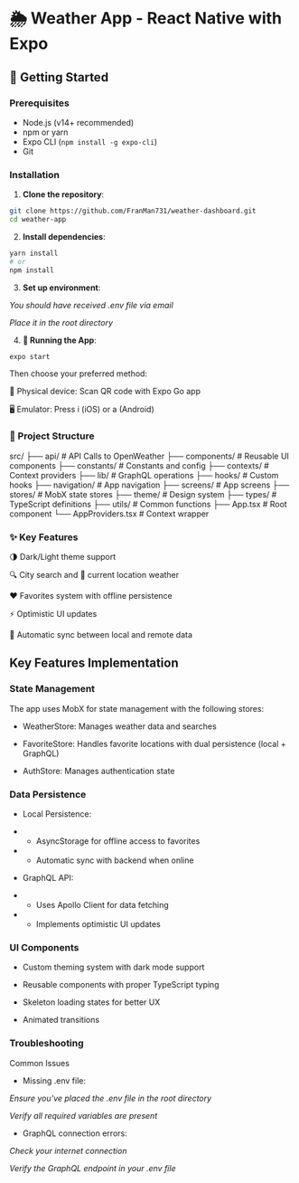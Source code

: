# 🌦️ Weather App - React Native with Expo

## 🚀 Getting Started

### Prerequisites

- Node.js (v14+ recommended)
- npm or yarn
- Expo CLI (`npm install -g expo-cli`)
- Git

### Installation

1. **Clone the repository**:

```bash
git clone https://github.com/FranMan731/weather-dashboard.git
cd weather-app
```

2. **Install dependencies**:

```bash
yarn install
# or
npm install
```

3. **Set up environment**:

*You should have received .env file via email*

*Place it in the root directory*

4. **🏃 Running the App**:

```bash
expo start
```

Then choose your preferred method:

📱 Physical device: Scan QR code with Expo Go app

🖥️ Emulator: Press i (iOS) or a (Android)

### 📁 Project Structure

src/
├── api/             # API Calls to OpenWeather
├── components/      # Reusable UI components
├── constants/       # Constants and config
├── contexts/        # Context providers
├── lib/             # GraphQL operations
├── hooks/           # Custom hooks
├── navigation/      # App navigation
├── screens/         # App screens
├── stores/          # MobX state stores
├── theme/           # Design system
├── types/           # TypeScript definitions
├── utils/           # Common functions
├── App.tsx          # Root component
└── AppProviders.tsx # Context wrapper

### ✨ Key Features

🌗 Dark/Light theme support

🔍 City search and 📍 current location weather

❤️ Favorites system with offline persistence

⚡ Optimistic UI updates

🔄 Automatic sync between local and remote data


## Key Features Implementation
### State Management

The app uses MobX for state management with the following stores:

- WeatherStore: Manages weather data and searches

- FavoriteStore: Handles favorite locations with dual persistence (local + GraphQL)

- AuthStore: Manages authentication state

### Data Persistence

- Local Persistence:

- - AsyncStorage for offline access to favorites

- - Automatic sync with backend when online

- GraphQL API:

- - Uses Apollo Client for data fetching

- - Implements optimistic UI updates

### UI Components

- Custom theming system with dark mode support

- Reusable components with proper TypeScript typing

- Skeleton loading states for better UX

- Animated transitions


### Troubleshooting

Common Issues

- Missing .env file:

*Ensure you've placed the .env file in the root directory*

*Verify all required variables are present*

- GraphQL connection errors:

*Check your internet connection*

*Verify the GraphQL endpoint in your .env file*
